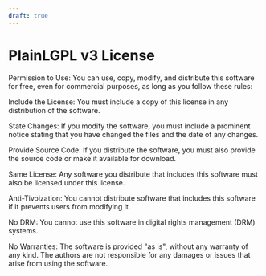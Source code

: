 ```yaml
---
draft: true
---
```

# PlainLGPL v3 License


Permission to Use:
You can use, copy, modify, and distribute this software for free, even for commercial purposes, as long as you follow these rules:

Include the License:
You must include a copy of this license in any distribution of the software.

State Changes:
If you modify the software, you must include a prominent notice stating that you have changed the files and the date of any changes.

Provide Source Code:
If you distribute the software, you must also provide the source code or make it available for download.

Same License:
Any software you distribute that includes this software must also be licensed under this license.

Anti-Tivoization:
You cannot distribute software that includes this software if it prevents users from modifying it.

No DRM:
You cannot use this software in digital rights management (DRM) systems.

No Warranties:
The software is provided "as is", without any warranty of any kind. The authors are not responsible for any damages or issues that arise from using the software.
